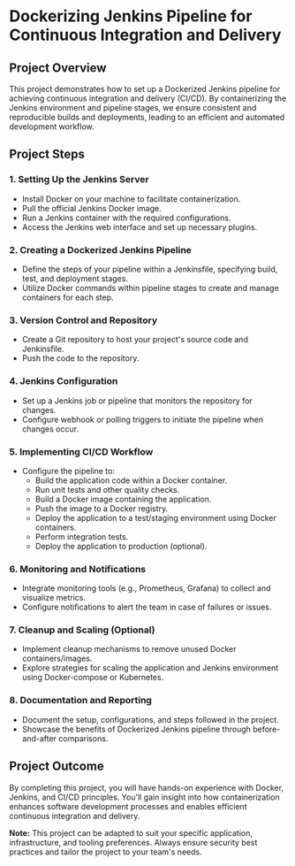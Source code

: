 # Dockerizing Jenkins Pipeline for Continuous Integration and Delivery

## Project Overview
This project demonstrates how to set up a Dockerized Jenkins pipeline for achieving continuous integration and delivery (CI/CD). By containerizing the Jenkins environment and pipeline stages, we ensure consistent and reproducible builds and deployments, leading to an efficient and automated development workflow.

## Project Steps

### 1. Setting Up the Jenkins Server
- Install Docker on your machine to facilitate containerization.
- Pull the official Jenkins Docker image.
- Run a Jenkins container with the required configurations.
- Access the Jenkins web interface and set up necessary plugins.

### 2. Creating a Dockerized Jenkins Pipeline
- Define the steps of your pipeline within a Jenkinsfile, specifying build, test, and deployment stages.
- Utilize Docker commands within pipeline stages to create and manage containers for each step.

### 3. Version Control and Repository
- Create a Git repository to host your project's source code and Jenkinsfile.
- Push the code to the repository.

### 4. Jenkins Configuration
- Set up a Jenkins job or pipeline that monitors the repository for changes.
- Configure webhook or polling triggers to initiate the pipeline when changes occur.

### 5. Implementing CI/CD Workflow
- Configure the pipeline to:
  - Build the application code within a Docker container.
  - Run unit tests and other quality checks.
  - Build a Docker image containing the application.
  - Push the image to a Docker registry.
  - Deploy the application to a test/staging environment using Docker containers.
  - Perform integration tests.
  - Deploy the application to production (optional).

### 6. Monitoring and Notifications
- Integrate monitoring tools (e.g., Prometheus, Grafana) to collect and visualize metrics.
- Configure notifications to alert the team in case of failures or issues.

### 7. Cleanup and Scaling (Optional)
- Implement cleanup mechanisms to remove unused Docker containers/images.
- Explore strategies for scaling the application and Jenkins environment using Docker-compose or Kubernetes.

### 8. Documentation and Reporting
- Document the setup, configurations, and steps followed in the project.
- Showcase the benefits of Dockerized Jenkins pipeline through before-and-after comparisons.

## Project Outcome
By completing this project, you will have hands-on experience with Docker, Jenkins, and CI/CD principles. You'll gain insight into how containerization enhances software development processes and enables efficient continuous integration and delivery.

**Note:**
This project can be adapted to suit your specific application, infrastructure, and tooling preferences. Always ensure security best practices and tailor the project to your team's needs.
